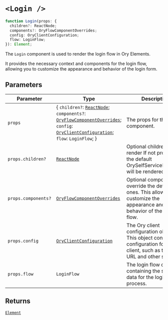 # `<Login />`

```ts
function Login(props: {
  children?: ReactNode;
  components?: OryFlowComponentOverrides;
  config: OryClientConfiguration;
  flow: LoginFlow;
}): Element;
```

The `Login` component is used to render the login flow in Ory Elements.

It provides the necessary context and components for the login flow, allowing you to customize the appearance and behavior of the login form.

## Parameters

| Parameter | Type | Description |
| ------ | ------ | ------ |
| `props` | \{ `children?`: [`ReactNode`](https://github.com/DefinitelyTyped/DefinitelyTyped/blob/9519439d51f51f794efa1b5865d3a9224c337bfd/types/react/index.d.ts#L485); `components?`: [`OryFlowComponentOverrides`](../../../type-aliases/OryFlowComponentOverrides.md); `config`: [`OryClientConfiguration`](../../../type-aliases/OryClientConfiguration.md); `flow`: `LoginFlow`; \} | The props for the Login component. |
| `props.children?` | [`ReactNode`](https://github.com/DefinitelyTyped/DefinitelyTyped/blob/9519439d51f51f794efa1b5865d3a9224c337bfd/types/react/index.d.ts#L485) | Optional children to render If not provided, the default OrySelfServiceFlowCard will be rendered. |
| `props.components?` | [`OryFlowComponentOverrides`](../../../type-aliases/OryFlowComponentOverrides.md) | Optional components to override the default ones. This allows you to customize the appearance and behavior of the login flow. |
| `props.config` | [`OryClientConfiguration`](../../../type-aliases/OryClientConfiguration.md) | The Ory client configuration object. This object contains the configuration for the Ory client, such as the base URL and other settings. |
| `props.flow` | `LoginFlow` | The login flow object containing the state and data for the login process. |

## Returns

[`Element`](https://github.com/DefinitelyTyped/DefinitelyTyped/blob/9519439d51f51f794efa1b5865d3a9224c337bfd/types/react/jsx-runtime.d.ts#L6)
